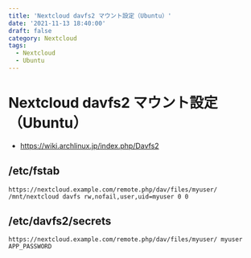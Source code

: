 ```yaml
---
title: 'Nextcloud davfs2 マウント設定（Ubuntu）'
date: '2021-11-13 18:40:00'
draft: false
category: Nextcloud
tags:
  - Nextcloud
  - Ubuntu
---
```

# Nextcloud davfs2 マウント設定（Ubuntu）

- <https://wiki.archlinux.jp/index.php/Davfs2>

## /etc/fstab

```fstab
https://nextcloud.example.com/remote.php/dav/files/myuser/ /mnt/nextcloud davfs rw,nofail,user,uid=myuser 0 0
```

## /etc/davfs2/secrets

```plain
https://nextcloud.example.com/remote.php/dav/files/myuser/ myuser APP_PASSWORD
```
